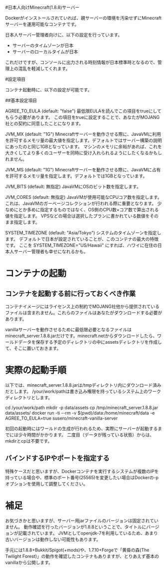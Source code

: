 #日本人向けMinecraft(1.8.8)サーバー

Dockerがインストールされていれば、親サーバーの環境を汚染せずにMinecraftサーバーを運用可能なコンテナです。

日本人サーバー管理者向けに、以下の設定を行っています。

- サーバーのタイムゾーンが日本
- サーバーのローカルタイムが日本

これだけですが、コンソールに出力される時刻情報が日本標準時となるので、管理上の混乱を軽減してくれます。

#設定項目

コンテナ起動時に、以下の設定が可能です。

##基本設定項目

AGREE_TO_EULA (default: "false")
	最低限EULAを読んでこの項目をtrueにしてもらう必要があります。
	この項目をtrueに設定することで、あなたがMOJANG社との契約に同意したことになります。

JVM_MX (default: "1G")
	Minecraftサーバーを動作させる際に、JavaVMに利用を許可するメモリ量の最大値を指定します。デフォルトではサーバー構築の説明にあったのと同じ1GBとなっています。
	マシンのメモリに余裕があれば、これを大きくしてより多くのユーザーを同時に受け入れられるようにしたくなるかもしれません。

JVM_MS (default: "1G")
	Minecraftサーバーを動作させる際に、JavaVMに占有を許可するメモリ量を指定します。デフォルトでは1GBとなっています。

JVM_BITS (default: 無指定)
	JavaVMにOSのビット数を指定します。

JVM_CORES (default: 無指定)
	JavaVMが使用可能なCPUコア数を指定します。
	これは、JavaVMのガーベージコレクションが行われる際に重要となります。
	少なめにとか多めに指定するものではなく、OS側のCPU数×コア数で算出される値を指定します。
	VPSなどの場合は選択したプランに書かれている数値をそのまま指定します。

SYSTEM_TIMEZONE (default: "Asia/Tokyo")
	システムのタイムゾーンを指定します。
	デフォルトで日本が設定されていることが、このコンテナの最大の特徴です。
	ここを SYSTEM_TIMEZONE="US/Hawaii" にすれば、ハワイに在住の日本人サーバー管理者も幸せになれるかも。


# コンテナの起動

## コンテナを起動する前に行っておくべき作業

コンテナイメージにはライセンス上の制約でMOJANG社他から提供されているファイルは含まれません。これらのファイルはあなたがダウンロードする必要があります。

vanillaサーバーを動作させるために最低限必要となるファイルはminecraft_server.1.8.8.jarだけです。minecraft.netからダウンロードしたら、ワールドデータを保存する予定のディレクトリの中にassetsディレクトリを作成して、そこに置いておきます。

# 実際の起動手順

以下では、minecraft_server.1.8.8.jarは/tmpディレクトリ内にダウンロード済みだとします。
/your/work/pathは書き込み権限を持っているシステム上のワークディレクトリとします。

cd /your/work/path
mkdir -p data/assets
cp /tmp/minecraft_server.1.8.8.jar data/assets/
docker run -ti --rm -v $(pwd)/data:/home/minecraft/data -e AGREE_TO_EULA=true susero/minecraft-vanilla-server

初回の起動時にはワールドの生成が行われるため、実際にサーバーが起動するまでには少々時間がかかります。
二度目（データが残っている状態）からは、mkdirとcpは不要です。

## バインドするIPやポートを指定する

特殊ケースだと思いますが、Dockerコンテナを実行するシステムが複数のIPを持っている場合や、標準のポート番号(25565)を変更したい場合はDockerの-pオプションを使用して調整してください。

# 補足

お気づきかと思いますが、サーバー用jarファイルのバージョンは固定されていません。
動作確認を行ったバージョンが1.8.8ということで、タイトルにバージョンが記載されています。
JVMとしてopenjdk-7を利用しているため、あまり古いバージョンは動作しない可能性もあります。

手元には1.8.8+Bukkit/Spigot(+mods)や、1.7.10+Forgeで「黄昏の森(The Twilight Forest)」の動作を確認したコンテナもありますが、とりあえず基本のvanillaから公開します。

